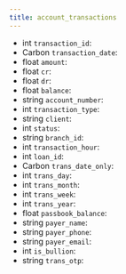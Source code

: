 ```yaml
---
title: account_transactions  
---
```


- int `transaction_id`:
- Carbon `transaction_date`:
- float `amount`:
- float `cr`:
- float `dr`:
- float `balance`:
- string `account_number`:
- int `transaction_type`:
- string `client`:
- int `status`:
- string `branch_id`:
- int `transaction_hour`:
- int `loan_id`:
- Carbon `trans_date_only`:
- int `trans_day`:
- int `trans_month`:
- int `trans_week`:
- int `trans_year`:
- float `passbook_balance`:
- string `payer_name`:
- string `payer_phone`:
- string `payer_email`:
- int `is_bullion`:
- string `trans_otp`:
